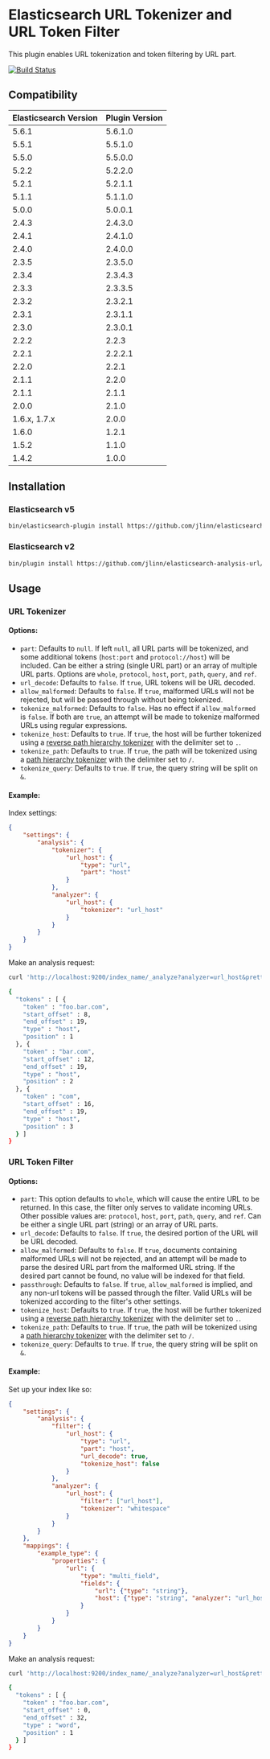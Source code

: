 Elasticsearch URL Tokenizer and URL Token Filter
==============================

This plugin enables URL tokenization and token filtering by URL part.

[![Build Status](https://secure.travis-ci.org/jlinn/elasticsearch-analysis-url.png?branch=master)](http://travis-ci.org/jlinn/elasticsearch-analysis-url)

## Compatibility

| Elasticsearch Version | Plugin Version |
|-----------------------|----------------|
| 5.6.1 | 5.6.1.0 |
| 5.5.1 | 5.5.1.0 |
| 5.5.0 | 5.5.0.0 |
| 5.2.2 | 5.2.2.0 |
| 5.2.1 | 5.2.1.1 |
| 5.1.1 | 5.1.1.0 |
| 5.0.0 | 5.0.0.1 |
| 2.4.3 | 2.4.3.0 |
| 2.4.1 | 2.4.1.0 |
| 2.4.0 | 2.4.0.0 |
| 2.3.5 | 2.3.5.0 |
| 2.3.4 | 2.3.4.3 |
| 2.3.3 | 2.3.3.5 |
| 2.3.2 | 2.3.2.1 |
| 2.3.1 | 2.3.1.1 |
| 2.3.0 | 2.3.0.1 |
| 2.2.2 | 2.2.3 |
| 2.2.1 | 2.2.2.1 |
| 2.2.0 | 2.2.1 |
| 2.1.1 | 2.2.0 |
| 2.1.1 | 2.1.1 |
| 2.0.0 | 2.1.0 |
| 1.6.x, 1.7.x | 2.0.0 |
| 1.6.0 | 1.2.1 |
| 1.5.2 | 1.1.0 |
| 1.4.2 | 1.0.0 |

## Installation
### Elasticsearch v5
```bash
bin/elasticsearch-plugin install https://github.com/jlinn/elasticsearch-analysis-url/releases/download/v5.6.1.0/elasticsearch-analysis-url-5.6.1.0.zip
```

### Elasticsearch v2
```bash
bin/plugin install https://github.com/jlinn/elasticsearch-analysis-url/releases/download/v2.4.3.0/elasticsearch-analysis-url-2.4.3.0.zip
```

## Usage
### URL Tokenizer
#### Options:
* `part`: Defaults to `null`. If left `null`, all URL parts will be tokenized, and some additional tokens (`host:port` and `protocol://host`) will be included. Can be either a string (single URL part) or an array of multiple URL parts. Options are `whole`, `protocol`, `host`, `port`, `path`, `query`, and `ref`.
* `url_decode`: Defaults to `false`. If `true`, URL tokens will be URL decoded.
* `allow_malformed`: Defaults to `false`. If `true`, malformed URLs will not be rejected, but will be passed through without being tokenized.
* `tokenize_malformed`: Defaults to `false`. Has no effect if `allow_malformed` is `false`. If both are `true`, an attempt will be made to tokenize malformed URLs using regular expressions.
* `tokenize_host`: Defaults to `true`. If `true`, the host will be further tokenized using a [reverse path hierarchy tokenizer](https://www.elastic.co/guide/en/elasticsearch/reference/current/analysis-pathhierarchy-tokenizer.html) with the delimiter set to `.`.
* `tokenize_path`: Defaults to `true`. If `true`, the path will be tokenized using a [path hierarchy tokenizer](https://www.elastic.co/guide/en/elasticsearch/reference/current/analysis-pathhierarchy-tokenizer.html) with the delimiter set to `/`.
* `tokenize_query`: Defaults to `true`. If `true`, the query string will be split on `&`.

#### Example:
Index settings:
```json
{
	"settings": {
		"analysis": {
			"tokenizer": {
				"url_host": {
					"type": "url",
					"part": "host"
				}
			},
			"analyzer": {
				"url_host": {
					"tokenizer": "url_host"
				}
			}
		}
	}
}
```

Make an analysis request:
```bash
curl 'http://localhost:9200/index_name/_analyze?analyzer=url_host&pretty' -d 'https://foo.bar.com/baz.html'

{
  "tokens" : [ {
    "token" : "foo.bar.com",
    "start_offset" : 8,
    "end_offset" : 19,
    "type" : "host",
    "position" : 1
  }, {
    "token" : "bar.com",
    "start_offset" : 12,
    "end_offset" : 19,
    "type" : "host",
    "position" : 2
  }, {
    "token" : "com",
    "start_offset" : 16,
    "end_offset" : 19,
    "type" : "host",
    "position" : 3
  } ]
}
```

### URL Token Filter
#### Options:
* `part`: This option defaults to `whole`, which will cause the entire URL to be returned. In this case, the filter only serves to validate incoming URLs. Other possible values are:
`protocol`, `host`, `port`, `path`, `query`, and `ref`. Can be either a single URL part (string) or an array of URL parts.
* `url_decode`: Defaults to `false`. If `true`, the desired portion of the URL will be URL decoded.
* `allow_malformed`: Defaults to `false`. If `true`, documents containing malformed URLs will not be rejected, and an attempt will be made to parse the desired URL part from the malformed URL string.
If the desired part cannot be found, no value will be indexed for that field.
* `passthrough`: Defaults to `false`. If `true`, `allow_malformed` is implied, and any non-url tokens will be passed through the filter.  Valid URLs will be tokenized according to the filter's other settings.
* `tokenize_host`: Defaults to `true`. If `true`, the host will be further tokenized using a [reverse path hierarchy tokenizer](https://www.elastic.co/guide/en/elasticsearch/reference/current/analysis-pathhierarchy-tokenizer.html) with the delimiter set to `.`.
* `tokenize_path`: Defaults to `true`. If `true`, the path will be tokenized using a [path hierarchy tokenizer](https://www.elastic.co/guide/en/elasticsearch/reference/current/analysis-pathhierarchy-tokenizer.html) with the delimiter set to `/`.
* `tokenize_query`: Defaults to `true`. If `true`, the query string will be split on `&`.

#### Example:
Set up your index like so:
```json
{
    "settings": {
        "analysis": {
            "filter": {
                "url_host": {
                    "type": "url",
                    "part": "host",
                    "url_decode": true,
                    "tokenize_host": false
                }
            },
            "analyzer": {
                "url_host": {
                    "filter": ["url_host"],
                    "tokenizer": "whitespace"
                }
            }
        }
    },
    "mappings": {
        "example_type": {
            "properties": {
                "url": {
                    "type": "multi_field",
                    "fields": {
                        "url": {"type": "string"},
                        "host": {"type": "string", "analyzer": "url_host"}
                    }
                }
            }
        }
    }
}
```

Make an analysis request:
```bash
curl 'http://localhost:9200/index_name/_analyze?analyzer=url_host&pretty' -d 'https://foo.bar.com/baz.html'

{
  "tokens" : [ {
    "token" : "foo.bar.com",
    "start_offset" : 0,
    "end_offset" : 32,
    "type" : "word",
    "position" : 1
  } ]
}
```
